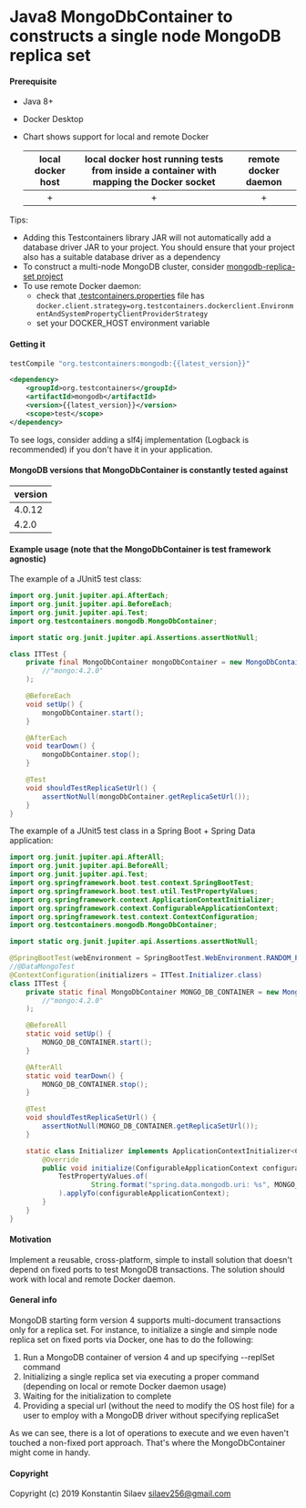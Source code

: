 # Java8 MongoDbContainer to constructs a single node MongoDB replica set   

#### Prerequisite
- Java 8+
- Docker Desktop
- Chart shows support for local and remote Docker

    local docker host | local docker host running tests from inside a container with mapping the Docker socket | remote docker daemon |
    |:---: | :---: | :---: |
    | + | + | + |    
    
Tips:
- Adding this Testcontainers library JAR will not automatically add a database driver JAR to your project. You should ensure that your project also has a suitable database driver as a dependency
- To construct a multi-node MongoDB cluster, consider [mongodb-replica-set project](https://github.com/silaev/mongodb-replica-set/) 
- To use remote Docker daemon:
    - check that [.testcontainers.properties](https://www.testcontainers.org/features/configuration/) file has `docker.client.strategy=org.testcontainers.dockerclient.EnvironmentAndSystemPropertyClientProviderStrategy`
    - set your DOCKER_HOST environment variable       
    
#### Getting it
```groovy tab='Gradle'
testCompile "org.testcontainers:mongodb:{{latest_version}}"
```

```xml tab='Maven'
<dependency>
    <groupId>org.testcontainers</groupId>
    <artifactId>mongodb</artifactId>
    <version>{{latest_version}}</version>
    <scope>test</scope>
</dependency>
```
To see logs, consider adding a slf4j implementation (Logback is recommended) if you don't have it in your application.
    
#### MongoDB versions that MongoDbContainer is constantly tested against
version |
---------- |
4.0.12 |
4.2.0 |
 
#### Example usage (note that the MongoDbContainer is test framework agnostic)
The example of a JUnit5 test class:
```java
import org.junit.jupiter.api.AfterEach;
import org.junit.jupiter.api.BeforeEach;
import org.junit.jupiter.api.Test;
import org.testcontainers.mongodb.MongoDbContainer;

import static org.junit.jupiter.api.Assertions.assertNotNull;

class ITTest {
    private final MongoDbContainer mongoDbContainer = new MongoDbContainer(
        //"mongo:4.2.0"
    );

    @BeforeEach
    void setUp() {
        mongoDbContainer.start();
    }

    @AfterEach
    void tearDown() {
        mongoDbContainer.stop();
    }

    @Test
    void shouldTestReplicaSetUrl() {
        assertNotNull(mongoDbContainer.getReplicaSetUrl());
    }
}
```
The example of a JUnit5 test class in a Spring Boot + Spring Data application:
```java
import org.junit.jupiter.api.AfterAll;
import org.junit.jupiter.api.BeforeAll;
import org.junit.jupiter.api.Test;
import org.springframework.boot.test.context.SpringBootTest;
import org.springframework.boot.test.util.TestPropertyValues;
import org.springframework.context.ApplicationContextInitializer;
import org.springframework.context.ConfigurableApplicationContext;
import org.springframework.test.context.ContextConfiguration;
import org.testcontainers.mongodb.MongoDbContainer;

import static org.junit.jupiter.api.Assertions.assertNotNull;

@SpringBootTest(webEnvironment = SpringBootTest.WebEnvironment.RANDOM_PORT)
//@DataMongoTest
@ContextConfiguration(initializers = ITTest.Initializer.class)
class ITTest {
    private static final MongoDbContainer MONGO_DB_CONTAINER = new MongoDbContainer(
        //"mongo:4.2.0"
    );

    @BeforeAll
    static void setUp() {
        MONGO_DB_CONTAINER.start();
    }

    @AfterAll
    static void tearDown() {
        MONGO_DB_CONTAINER.stop();
    }

    @Test
    void shouldTestReplicaSetUrl() {
        assertNotNull(MONGO_DB_CONTAINER.getReplicaSetUrl());
    }

    static class Initializer implements ApplicationContextInitializer<ConfigurableApplicationContext> {
        @Override
        public void initialize(ConfigurableApplicationContext configurableApplicationContext) {
            TestPropertyValues.of(
                    String.format("spring.data.mongodb.uri: %s", MONGO_DB_CONTAINER.getReplicaSetUrl())
            ).applyTo(configurableApplicationContext);
        }
    }
}
``` 

#### Motivation
Implement a reusable, cross-platform, simple to install solution that doesn't depend on 
fixed ports to test MongoDB transactions. The solution should work with local and remote Docker daemon.  
  
#### General info
MongoDB starting form version 4 supports multi-document transactions only for a replica set.
For instance, to initialize a single and simple node replica set on fixed ports via Docker, one has to do the following:
1)	Run a MongoDB container of version 4 and up specifying --replSet command
2)	Initializing a single replica set via executing a proper command (depending on local or remote Docker daemon usage)
3)	Waiting for the initialization to complete
4)	Providing a special url (without the need to modify the OS host file) for a user to employ with a MongoDB driver without specifying replicaSet

As we can see, there is a lot of operations to execute and we even haven't touched a non-fixed port approach.
That's where the MongoDbContainer might come in handy. 

#### Copyright
Copyright (c) 2019 Konstantin Silaev <silaev256@gmail.com>
